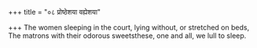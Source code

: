 +++
title = "०८ प्रोष्ठेशया वह्येशया"

+++
The women sleeping in the court, lying without, or stretched on beds,  
     The matrons with their odorous sweetsthese, one and all, we lull to sleep.